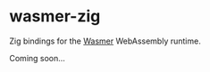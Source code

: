 # wasmer-zig

Zig bindings for the [Wasmer] WebAssembly runtime.

[Wasmer]: https://github.com/wasmerio/wasmer

Coming soon...
